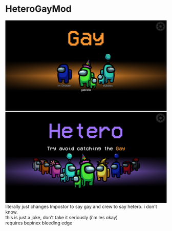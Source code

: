 # HeteroGayMod
<img src ="imgs/gay.png" width="1000"></img><br>
<img src ="imgs/hetero.png" width="1000"></img><br>
literally just changes Impostor to say gay and crew to say hetero. i don't know.
<br>
this is just a joke, don't take it seriously (i'm les okay)
<br>
requires bepinex bleeding edge
